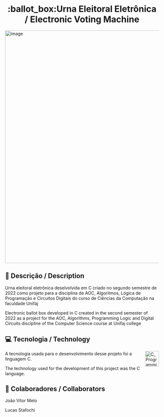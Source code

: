 <h1 align="center"> :ballot_box:Urna Eleitoral Eletrônica / Electronic Voting Machine </h1>

<img width="1200" height="760" alt="image" src="https://github.com/user-attachments/assets/9d872074-d265-46c6-b6bb-b3239ad826c5" />


## :pencil: Descrição / Description
<p align="left"> Urna eleitoral eletrônica deselvolvida em C criado no segundo semestre de 2022 como projeto para a disciplina de AOC, Algoritmos, Lógica de Programação e Circuitos Digitais do curso de Ciências da Computação na faculdade Unifaj </p>
<p align="lef"> Electronic ballot box developed in C created in the second semester of 2022 as a project for the AOC, Algorithms, Programming Logic and Digital Circuits discipline of the Computer Science course at Unifaj college </p>

## :computer: Tecnologia / Technology
<img align="right" width="45" height="50" alt="C_Programming_Language svg" src="https://github.com/user-attachments/assets/28b26c7a-2244-4183-8980-62c0a1056eed" />

<p align="left"> A tecnologia usada para o desenvolvimento desse projeto foi a linguagem C. </p>
<p align="left"> The technology used for the development of this project was the C language. </p>

## :bust_in_silhouette:	 Colaboradores / Collaborators
<p align="left"> João Vitor Melo </p>
<p align="left"> Lucas Stafochi </p>

